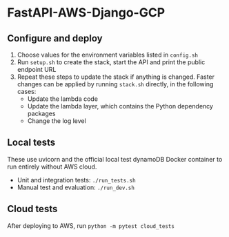 # FastAPI-AWS-Django-GCP


## Configure and deploy

1. Choose values for the environment variables listed in ```config.sh```
2. Run ```setup.sh``` to create the stack, start the API and print the public endpoint URL
3. Repeat these steps to update the stack if anything is changed. Faster changes can be applied by running ```stack.sh``` directly, in the following cases:
    - Update the lambda code
    - Update the lambda layer, which contains the Python dependency packages
    - Change the log level


## Local tests

These use uvicorn and the official local test dynamoDB Docker container to run entirely without AWS cloud.

- Unit and integration tests: ```./run_tests.sh```
- Manual test and evaluation: ```./run_dev.sh```


## Cloud tests

After deploying to AWS, run ```python -m pytest cloud_tests```
